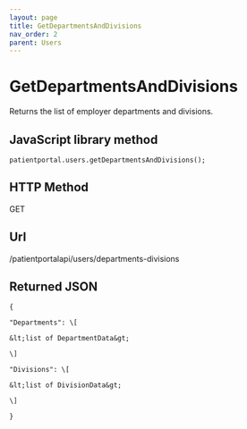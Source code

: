 ```yaml
---
layout: page
title: GetDepartmentsAndDivisions
nav_order: 2
parent: Users
---
```


# GetDepartmentsAndDivisionsReturns the list of employer departments and divisions.## JavaScript library method``patientportal.users.getDepartmentsAndDivisions();``## HTTP MethodGET## ****Url****/patientportalapi/users/departments-divisions## Returned JSON```{"Departments": \[&lt;list of DepartmentData&gt;\]"Divisions": \[&lt;list of DivisionData&gt;\]}```